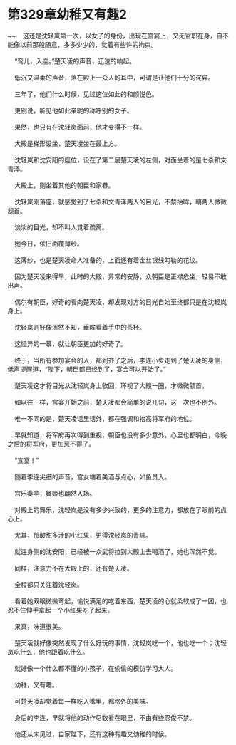 # 第329章幼稚又有趣2
~~&nbsp;&nbsp;&nbsp;&nbsp;这还是沈轻岚第一次，以女子的身份，出现在宫宴上，又无官职在身，自不能像以前那般随意，多多少少的，觉着有些许的拘束。<br><br>&nbsp;&nbsp;&nbsp;&nbsp;“鸾儿，入座。”楚天凌的声音，迅速的响起。<br><br>&nbsp;&nbsp;&nbsp;&nbsp;低沉又温柔的声音，落在殿上一众人的耳中，可谓是让他们十分的诧异。<br><br>&nbsp;&nbsp;&nbsp;&nbsp;三年了，他们什么时候，见过这位如此的和颜悦色。<br><br>&nbsp;&nbsp;&nbsp;&nbsp;更别说，听见他如此亲昵的称呼别的女子。<br><br>&nbsp;&nbsp;&nbsp;&nbsp;果然，也只有在沈轻岚面前，他才变得不一样。<br><br>&nbsp;&nbsp;&nbsp;&nbsp;大殿是梯形设坐，楚天凌坐在最上方。<br><br>&nbsp;&nbsp;&nbsp;&nbsp;沈轻岚和沈安阳的座位，设在了第二层楚天凌的左侧，对面坐着的是七杀和文青泽。<br><br>&nbsp;&nbsp;&nbsp;&nbsp;大殿上，则坐着其他的朝臣和家眷。<br><br>&nbsp;&nbsp;&nbsp;&nbsp;沈轻岚刚落座，就感觉到了七杀和文青泽两人的目光，不禁抬眸，朝两人微微颔首。<br><br>&nbsp;&nbsp;&nbsp;&nbsp;淡淡的目光，却不叫人觉着疏离。<br><br>&nbsp;&nbsp;&nbsp;&nbsp;她今日，依旧面覆薄纱。<br><br>&nbsp;&nbsp;&nbsp;&nbsp;这薄纱，也是楚天凌命人准备的，上面还有着金丝银线勾勒的花纹。<br><br>&nbsp;&nbsp;&nbsp;&nbsp;因为楚天凌来得早，此时的大殿，异常的安静，众朝臣是正襟危坐，轻易不敢出声。<br><br>&nbsp;&nbsp;&nbsp;&nbsp;偶尔有朝臣，好奇的看向楚天凌，却发现对方的目光自始至终都只是在沈轻岚身上。<br><br>&nbsp;&nbsp;&nbsp;&nbsp;沈轻岚则好像浑然不知，垂眸看着手中的茶杯。<br><br>&nbsp;&nbsp;&nbsp;&nbsp;这怪异的一幕，就让朝臣更加的好奇了。<br><br>&nbsp;&nbsp;&nbsp;&nbsp;终于，当所有参加宴会的人，都到齐了之后，李连小步走到了楚天凌的身侧，低声提醒道，“陛下，朝臣都已经到了，宴会可以开始了。”<br><br>&nbsp;&nbsp;&nbsp;&nbsp;楚天凌这才将目光从沈轻岚身上收回，环视了大殿一圈，才微微颔首。<br><br>&nbsp;&nbsp;&nbsp;&nbsp;如以往一样，宫宴开始之前，楚天凌都会简单的说几句，这一次也不例外。<br><br>&nbsp;&nbsp;&nbsp;&nbsp;唯一不同的是，楚天凌话里话外，都在强调和抬高将军府的地位。<br><br>&nbsp;&nbsp;&nbsp;&nbsp;早就知道，将军府再次得到重视，朝臣也没有多少意外，心里也都明白，今晚之后的将军府，更加惹不得了。<br><br>&nbsp;&nbsp;&nbsp;&nbsp;“宣宴！”<br><br>&nbsp;&nbsp;&nbsp;&nbsp;随着李连尖细的声音，宫女端着美酒与点心，如鱼贯入。<br><br>&nbsp;&nbsp;&nbsp;&nbsp;宫乐奏响，舞姬也翩然入场。<br><br>&nbsp;&nbsp;&nbsp;&nbsp;对殿上的舞乐，沈轻岚是没有多少兴致的，更多的注意力，都放在了眼前的点心上。<br><br>&nbsp;&nbsp;&nbsp;&nbsp;尤其，那酸甜多汁的小红果，更得沈轻岚的青睐。<br><br>&nbsp;&nbsp;&nbsp;&nbsp;就连身侧的沈安阳，已经被一众武将拉到大殿上去喝酒了，她也浑然不觉。<br><br>&nbsp;&nbsp;&nbsp;&nbsp;同样，注意力不在大殿上的，还有楚天凌。<br><br>&nbsp;&nbsp;&nbsp;&nbsp;全程都只关注着沈轻岚。<br><br>&nbsp;&nbsp;&nbsp;&nbsp;看着她双眼微微弯起，愉悦满足的吃着东西，楚天凌的心就柔软成了一团，也忍不住伸手拿起一个小红果吃了起来。<br><br>&nbsp;&nbsp;&nbsp;&nbsp;果真，味道很美。<br><br>&nbsp;&nbsp;&nbsp;&nbsp;楚天凌就好像突然发现了什么好玩的事情，沈轻岚吃一个，他也吃一个；沈轻岚吃什么，他也跟着吃什么。<br><br>&nbsp;&nbsp;&nbsp;&nbsp;就好像一个什么都不懂的小孩子，在偷偷的模仿学习大人。<br><br>&nbsp;&nbsp;&nbsp;&nbsp;幼稚，又有趣。<br><br>&nbsp;&nbsp;&nbsp;&nbsp;可楚天凌却觉着每一样吃入嘴里，都格外的美味。<br><br>&nbsp;&nbsp;&nbsp;&nbsp;身后的李连，早就将他的动作尽数看在眼里，不由有些忍俊不禁。<br><br>&nbsp;&nbsp;&nbsp;&nbsp;他还从未见过，自家陛下，还有这种有趣又幼稚的时候。<br><br>
                    

<script>_fwqdsqadxfw()</script>
<div><script>_dfwf1dw();</script></div>
<div><script>_dfwf1agdw();</script></div>
                